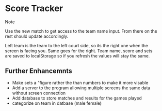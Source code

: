 # Score Tracker

> [!NOTE]
> Use the new match to get access to the team name input. From there on the rest should update accordingly. 

Left team is the team to the left court side, so its the right one when the screen is facing you. Same goes for the right. 
Team name, score and sets are saved to localStorage so if you refresh the values will stay the same. 

## Further Enhancemnts 
- Make sets a "figure rather the than numbers to make it more visable
- Add a server to the program allowing multiple screens the same data without screen connection
- Add database to store matches and results for the games played
- categorize on team in datbase (male female)
